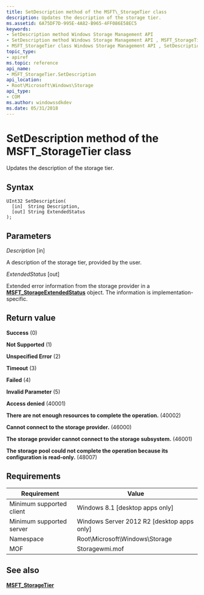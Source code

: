 ```yaml
---
title: SetDescription method of the MSFT\_StorageTier class
description: Updates the description of the storage tier.
ms.assetid: 6A75DF7D-995E-4A82-B965-4FF086E58EC5
keywords:
- SetDescription method Windows Storage Management API
- SetDescription method Windows Storage Management API , MSFT_StorageTier class
- MSFT_StorageTier class Windows Storage Management API , SetDescription method
topic_type:
- apiref
ms.topic: reference
api_name:
- MSFT_StorageTier.SetDescription
api_location:
- Root\Microsoft\Windows\Storage
api_type:
- COM
ms.author: windowssdkdev
ms.date: 05/31/2018
---
```


# SetDescription method of the MSFT\_StorageTier class

Updates the description of the storage tier.

## Syntax


```mof
UInt32 SetDescription(
  [in]  String Description,
  [out] String ExtendedStatus
);
```



## Parameters

 

*Description* \[in\]
 

A description of the storage tier, provided by the user.

 

*ExtendedStatus* \[out\]
 

Extended error information from the storage provider in a [**MSFT\_StorageExtendedStatus**](msft-storageextendedstatus.md) object. The information is implementation-specific.

 

## Return value

 

**Success** (0)
 

**Not Supported** (1)
 

**Unspecified Error** (2)
 

**Timeout** (3)
 

**Failed** (4)
 

**Invalid Parameter** (5)
 

**Access denied** (40001)
 

**There are not enough resources to complete the operation.** (40002)
 

**Cannot connect to the storage provider.** (46000)
 

**The storage provider cannot connect to the storage subsystem.** (46001)
 

**The storage pool could not complete the operation because its configuration is read-only.** (48007)
 

## Requirements



| Requirement | Value |
|-------------------------------------|-------------------------------------------------------------------------------------------|
| Minimum supported client | Windows 8.1 \[desktop apps only\]                                              |
| Minimum supported server | Windows Server 2012 R2 \[desktop apps only\]                                   |
| Namespace                | Root\\Microsoft\\Windows\\Storage                                              |
| MOF                      |  Storagewmi.mof  |



## See also

 

[**MSFT\_StorageTier**](msft-storagetier.md)
 

 

 





